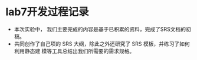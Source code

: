 # lab7开发过程记录
* 本次实验中， 我们主要完成的内容是基于已积累的资料，完成了SRS文档的初稿。
* 共同创作了自己项的 SRS 大纲，除此之外还研究了 SRS 模板，并练习了如何利用静态建
模等工具总结出我们所需要的需求规格。
